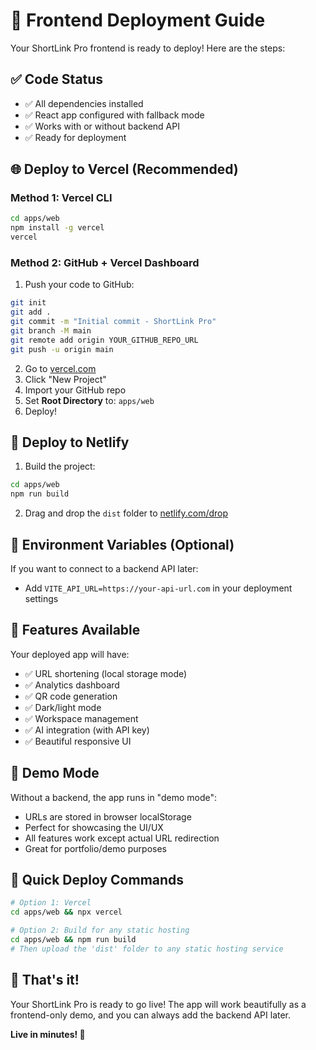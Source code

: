 # 🚀 Frontend Deployment Guide

Your ShortLink Pro frontend is ready to deploy! Here are the steps:

## ✅ Code Status
- ✅ All dependencies installed
- ✅ React app configured with fallback mode
- ✅ Works with or without backend API
- ✅ Ready for deployment

## 🌐 Deploy to Vercel (Recommended)

### Method 1: Vercel CLI
```bash
cd apps/web
npm install -g vercel
vercel
```

### Method 2: GitHub + Vercel Dashboard
1. Push your code to GitHub:
```bash
git init
git add .
git commit -m "Initial commit - ShortLink Pro"
git branch -M main
git remote add origin YOUR_GITHUB_REPO_URL
git push -u origin main
```

2. Go to [vercel.com](https://vercel.com)
3. Click "New Project"
4. Import your GitHub repo
5. Set **Root Directory** to: `apps/web`
6. Deploy!

## 🎯 Deploy to Netlify

1. Build the project:
```bash
cd apps/web
npm run build
```

2. Drag and drop the `dist` folder to [netlify.com/drop](https://app.netlify.com/drop)

## 🔧 Environment Variables (Optional)

If you want to connect to a backend API later:
- Add `VITE_API_URL=https://your-api-url.com` in your deployment settings

## 📱 Features Available

Your deployed app will have:
- ✅ URL shortening (local storage mode)
- ✅ Analytics dashboard
- ✅ QR code generation
- ✅ Dark/light mode
- ✅ Workspace management
- ✅ AI integration (with API key)
- ✅ Beautiful responsive UI

## 🔗 Demo Mode

Without a backend, the app runs in "demo mode":
- URLs are stored in browser localStorage
- Perfect for showcasing the UI/UX
- All features work except actual URL redirection
- Great for portfolio/demo purposes

## 🚀 Quick Deploy Commands

```bash
# Option 1: Vercel
cd apps/web && npx vercel

# Option 2: Build for any static hosting
cd apps/web && npm run build
# Then upload the 'dist' folder to any static hosting service
```

## 🎉 That's it!

Your ShortLink Pro is ready to go live! The app will work beautifully as a frontend-only demo, and you can always add the backend API later.

**Live in minutes! 🚀**
